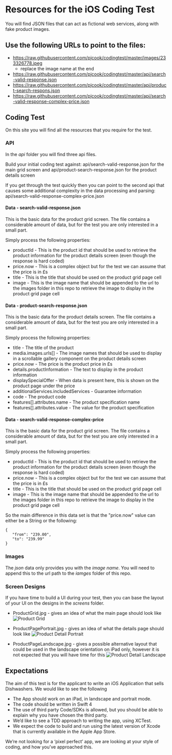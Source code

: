 # Resources for the iOS Coding Test

You will find JSON files that can act as fictional web services, along with fake product images.

## Use the following URLs to point to the files:
* https://raw.githubusercontent.com/pjcook/codingtest/master/images/233326778.jpeg
  - replace the image name at the end
* https://raw.githubusercontent.com/pjcook/codingtest/master/api/search-valid-response.json
* https://raw.githubusercontent.com/pjcook/codingtest/master/api/product-search-respons.json
* https://raw.githubusercontent.com/pjcook/codingtest/master/api/search-valid-response-complex-price.json

## Coding Test

On this site you will find all the resources that you require for the test. 

### API

In the *api* folder you will find three api files.

Build your initial coding test against: api/search-valid-response.json for the main grid screen and api/product-search-response.json for the product details screen

If you get through the test quickly then you can point to the second api that causes some additional complexity in the data processing and parsing: api/search-valid-response-complex-price.json

#### Data - search-valid-response.json

This is the basic data for the product grid screen. The file contains a considerable amount of data, but for the test you are only interested in a small part.

Simply process the following properties:

* productId - This is the product id that should be used to retrieve the product information for the product details screen (even though the response is hard coded)
* price.now - This is a complex object but for the test we can assume that the price is in £s
* title - This is the title that should be used on the product grid page cell
* image - This is the image name that should be appended to the url to the images folder in this repo to retrieve the image to display in the product grid page cell

#### Data - product-search-response.json

This is the basic data for the product details screen. The file contains a considerable amount of data, but for the test you are only interested in a small part.

Simply process the following properties:

* title - The title of the product
* media.images.urls[] - The image names that should be used to display in a scrollable gallery component on the product details screen
* price.now - The price is the product price in £s
* details.productInformation - The text to display in the product information
* displaySpecialOffer - When data is present here, this is shown on the product page under the price
* additionalServices.includedServices - Guarantee information
* code - The product code
* features[].attributes.name - The product specification name
* features[].attributes.value - The value for the product specification

#### Data - search-valid-response-complex-price

This is the basic data for the product grid screen. The file contains a considerable amount of data, but for the test you are only interested in a small part.

Simply process the following properties:

* productId - This is the product id that should be used to retrieve the product information for the product details screen (even though the response is hard coded)
* price.now - This is a complex object but for the test we can assume that the price is in £s
* title - This is the title that should be used on the product grid page cell
* image - This is the image name that should be appended to the url to the images folder in this repo to retrieve the image to display in the product grid page cell

So the main difference in this data set is that the "price.now" value can either be a String or the following:

```
{
   "from": "239.00",
   "to": "239.99"
}
```

### Images

The *json* data only provides you with the *image name*. You will need to append this to the url path to the *iamges* folder of this repo.

### Screen Designs

If you have time to build a UI during your test, then you can base the layout of your UI on the designs in the *screens* folder.

* ProductGrid.jpg - gives an idea of what the main page should look like
![Product Grid](/Screens/ProductGrid.jpg "Product Grid")

* ProductPagePortrait.jpg - gives an idea of what the details page should look like
![Product Detail Portrait](/Screens/ProductPagePortrait.jpg "Product Detail Portrait")

* ProductPageLandscape.jpg - gives a possible alternative layout that could be used in the landscape orientation on iPad only, however it is not expected that you will have time for this
![Product Detail Landscape](/Screens/ProductPageLandscape.jpg "Product Detail Landscape")

## Expectations

The aim of this test is for the applicant to write an iOS Application that sells Dishwashers. We would like to see the following

* The App should work on an iPad, in landscape and portrait mode.
* The code should be written in Swift 4
* The use of third party Code/SDKs is allowed, but you should be able to explain why you have chosen the third party.
* We’d like to see a TDD approach to writing the app, using XCTest.
* We expect the code to build and run using the latest version of Xcode that is currently available in the Apple App Store.

We’re not looking for a ‘pixel perfect’ app, we are looking at your style of coding, and how you’ve approached this.

